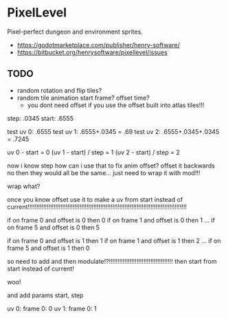 # PixelLevel

Pixel-perfect dungeon and environment sprites.

- <https://godotmarketplace.com/publisher/henry-software/>
- <https://bitbucket.org/henrysoftware/pixellevel/issues>

## TODO

- random rotation and flip tiles?
- random tile animation start frame? offset time?
  - you dont need offset if you use the offset built into atlas tiles!!!

step: .0345
start: .6555

test uv 0: .6555
test uv 1: .6555+.0345 = .69
test uv 2: .6555+.0345+.0345 = .7245

uv 0 - start = 0
(uv 1 - start) / step = 1
(uv 2 - start) / step = 2

now i know step how can i use that to fix anim offset?
offset it backwards no then they would all be the same...
just need to wrap it with mod!!!

wrap what?

once you know offset use it to make a uv from start instead of current!!!!!!!!!!!!!!!!!!!!!!!!!!!!!!!!!!!!!!!!!!!!!!!!!!!!!!!!!!!!!!!!!!!!!!!!!!!!!!!!!!!!!!!!!!!!

if on frame 0 and offset is 0 then 0
if on frame 1 and offset is 0 then 1
...
if on frame 5 and offset is 0 then 5

if on frame 0 and offset is 1 then 1
if on frame 1 and offset is 1 then 2
...
if on frame 5 and offset is 1 then 0

so need to add and then modulate!?!!!!!!!!!!!!!!!!!!!!!!!!!!!!!!!!!!!!!
then start from start instead of current!



woo!

and add params
start, step

uv 0: frame 0: 0
uv 1: frame 0: 1

